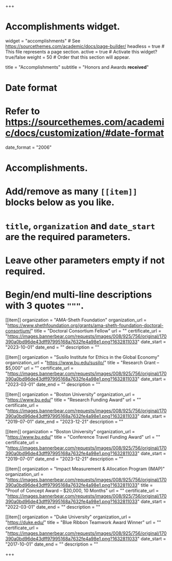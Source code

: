 +++
# Accomplishments widget.
widget = "accomplishments"  # See https://sourcethemes.com/academic/docs/page-builder/
headless = true  # This file represents a page section.
active = true  # Activate this widget? true/false
weight = 50  # Order that this section will appear.

title = "Accomplish&shy;ments"
subtitle = "Honors and Awards **received**"

# Date format
#   Refer to https://sourcethemes.com/academic/docs/customization/#date-format
date_format = "2006"

# Accomplishments.
#   Add/remove as many `[[item]]` blocks below as you like.
#   `title`, `organization` and `date_start` are the required parameters.
#   Leave other parameters empty if not required.
#   Begin/end multi-line descriptions with 3 quotes `"""`.

[[item]]
  organization = "AMA-Sheth Foundation"
  organization_url = "https://www.shethfoundation.org/grants/ama-sheth-foundation-doctoral-consortium/"
  title = "Doctoral Consortium Fellow"
  url = ""
  certificate_url = "https://images.bannerbear.com/requests/images/008/925/756/original/170390a0bd96de43dff97995168a7632fe4a98e1.png?1632811033"
  date_start = "2023-10-01"
  date_end = ""
  description = ""

[[item]]
  organization = "Susilo Institute for Ethics in the Global Economy"
  organization_url = "https://www.bu.edu/susilo/"
  title = "Research Grant – $5,000"
  url = ""
  certificate_url = "https://images.bannerbear.com/requests/images/008/925/756/original/170390a0bd96de43dff97995168a7632fe4a98e1.png?1632811033"
  date_start = "2023-03-01"
  date_end = ""
  description = ""
  
[[item]]
  organization = "Boston University"
  organization_url = "https://www.bu.edu/"
  title = "Research Funding Award"
  url = ""
  certificate_url = "https://images.bannerbear.com/requests/images/008/925/756/original/170390a0bd96de43dff97995168a7632fe4a98e1.png?1632811033"
  date_start = "2019-07-01"
  date_end = "2023-12-21"
  description = ""

[[item]]
  organization = "Boston University"
  organization_url = "https://www.bu.edu/"
  title = "Conference Travel Funding Award"
  url = ""
  certificate_url = "https://images.bannerbear.com/requests/images/008/925/756/original/170390a0bd96de43dff97995168a7632fe4a98e1.png?1632811033"
  date_start = "2019-07-01"
  date_end = "2023-12-21"
  description = ""
  
[[item]]
  organization = "Impact Measurement & Allocation Program (IMAP)"
  organization_url = "https://images.bannerbear.com/requests/images/008/925/756/original/170390a0bd96de43dff97995168a7632fe4a98e1.png?1632811033"
  title = "Proof of Concept Award – $20,000, 10 Months"
  url = ""
  certificate_url = "https://images.bannerbear.com/requests/images/008/925/756/original/170390a0bd96de43dff97995168a7632fe4a98e1.png?1632811033"
  date_start = "2022-03-01"
  date_end = ""
  description = ""

[[item]]
  organization = "Duke University"
  organization_url = "https://duke.edu/"
  title = "Blue Ribbon Teamwork Award Winner"
  url = ""
  certificate_url = "https://images.bannerbear.com/requests/images/008/925/756/original/170390a0bd96de43dff97995168a7632fe4a98e1.png?1632811033"
  date_start = "2017-10-01"
  date_end = ""
  description = ""

+++
